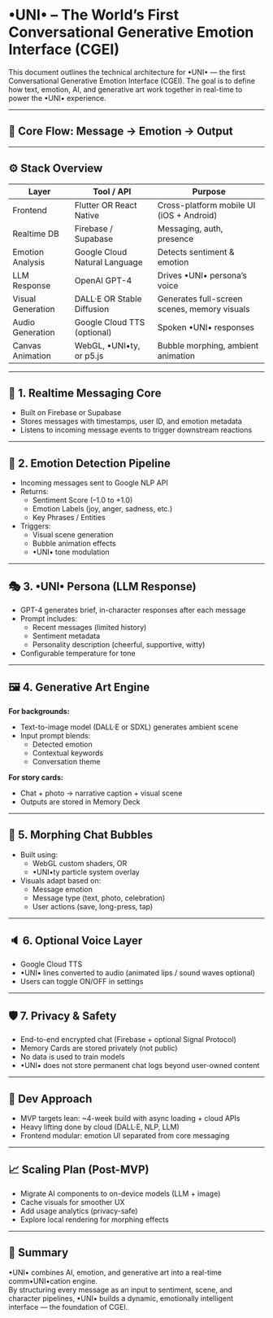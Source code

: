 # •UNI• – The World’s First Conversational Generative Emotion Interface (CGEI)

This document outlines the technical architecture for •UNI• — the first Conversational Generative Emotion Interface (CGEI). The goal is to define how text, emotion, AI, and generative art work together in real-time to power the •UNI• experience.

---

## 🧭 Core Flow: Message → Emotion → Output


---

## ⚙️ Stack Overview

| Layer | Tool / API | Purpose |
|-------|------------|---------|
| Frontend | Flutter OR React Native | Cross-platform mobile UI (iOS + Android) |
| Realtime DB | Firebase / Supabase | Messaging, auth, presence |
| Emotion Analysis | Google Cloud Natural Language | Detects sentiment & emotion |
| LLM Response | OpenAI GPT-4 | Drives •UNI• persona’s voice |
| Visual Generation | DALL·E OR Stable Diffusion | Generates full-screen scenes, memory visuals |
| Audio Generation | Google Cloud TTS (optional) | Spoken •UNI• responses |
| Canvas Animation | WebGL, •UNI•ty, or p5.js | Bubble morphing, ambient animation |

---

## 💬 1. Realtime Messaging Core

- Built on Firebase or Supabase  
- Stores messages with timestamps, user ID, and emotion metadata
- Listens to incoming message events to trigger downstream reactions

---

## 🧠 2. Emotion Detection Pipeline

- Incoming messages sent to Google NLP API
- Returns:
  - Sentiment Score (–1.0 to +1.0)
  - Emotion Labels (joy, anger, sadness, etc.)
  - Key Phrases / Entities
- Triggers:
  - Visual scene generation
  - Bubble animation effects
  - •UNI• tone modulation

---

## 🎭 3. •UNI• Persona (LLM Response)

- GPT-4 generates brief, in-character responses after each message
- Prompt includes:
  - Recent messages (limited history)
  - Sentiment metadata
  - Personality description (cheerful, supportive, witty)
- Configurable temperature for tone

---

## 🖼 4. Generative Art Engine

**For backgrounds:**
- Text-to-image model (DALL·E or SDXL) generates ambient scene
- Input prompt blends:
  - Detected emotion
  - Contextual keywords
  - Conversation theme

**For story cards:**
- Chat + photo → narrative caption + visual scene
- Outputs are stored in Memory Deck

---

## 💬 5. Morphing Chat Bubbles

- Built using:
  - WebGL custom shaders, OR
  - •UNI•ty particle system overlay
- Visuals adapt based on:
  - Message emotion
  - Message type (text, photo, celebration)
  - User actions (save, long-press, tap)

---

## 🔈 6. Optional Voice Layer

- Google Cloud TTS  
- •UNI• lines converted to audio (animated lips / sound waves optional)
- Users can toggle ON/OFF in settings

---

## 🛡️ 7. Privacy & Safety

- End-to-end encrypted chat (Firebase + optional Signal Protocol)
- Memory Cards are stored privately (not public)
- No data is used to train models
- •UNI• does not store permanent chat logs beyond user-owned content

---

## 🧪 Dev Approach

- MVP targets lean: ~4-week build with async loading + cloud APIs
- Heavy lifting done by cloud (DALL·E, NLP, LLM)
- Frontend modular: emotion UI separated from core messaging

---

## 📈 Scaling Plan (Post-MVP)

- Migrate AI components to on-device models (LLM + image)
- Cache visuals for smoother UX
- Add usage analytics (privacy-safe)
- Explore local rendering for morphing effects

---

## 🧠 Summary

•UNI• combines AI, emotion, and generative art into a real-time comm•UNI•cation engine.  
By structuring every message as an input to sentiment, scene, and character pipelines, •UNI• builds a dynamic, emotionally intelligent interface — the foundation of CGEI.


